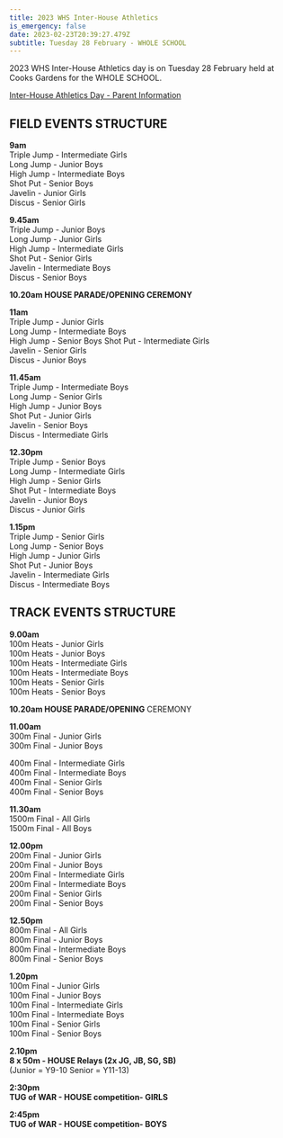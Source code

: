 ```yaml
---
title: 2023 WHS Inter-House Athletics
is_emergency: false
date: 2023-02-23T20:39:27.479Z
subtitle: Tuesday 28 February - WHOLE SCHOOL
---
```

2023 WHS Inter-House Athletics day is on Tuesday 28 February held at Cooks Gardens for the WHOLE SCHOOL.   

[Inter-House Athletics Day - Parent Information](https://res.cloudinary.com/whanganuihigh/image/upload/v1677451059/Events/Athletics_Day_2023.pdf)

## FIELD EVENTS STRUCTURE

**9am**  
Triple Jump - Intermediate Girls  
Long Jump - Junior Boys  
High Jump - Intermediate Boys  
Shot Put - Senior Boys  
Javelin - Junior Girls  
Discus - Senior Girls  

**9.45am**  
Triple Jump - Junior Boys  
Long Jump - Junior Girls  
High Jump - Intermediate Girls  
Shot Put - Senior Girls  
Javelin - Intermediate Boys  
Discus - Senior Boys  

**10.20am	HOUSE PARADE/OPENING CEREMONY**  

**11am**  
Triple Jump - Junior Girls  
Long Jump - Intermediate Boys  
High Jump - Senior Boys 
Shot Put - Intermediate Girls  
Javelin - Senior Girls  
Discus - Junior Boys  

**11.45am**  
Triple Jump - Intermediate Boys  
Long Jump - Senior Girls  
High Jump - Junior Boys  
Shot Put - Junior Girls  
Javelin - Senior Boys  
Discus - Intermediate Girls  

**12.30pm**  
Triple Jump - Senior Boys  
Long Jump - Intermediate Girls  
High Jump - Senior Girls  
Shot Put - Intermediate Boys  
Javelin - Junior Boys  
Discus - Junior Girls  

**1.15pm**  
Triple Jump - Senior Girls  
Long Jump - Senior Boys  
High Jump - Junior Girls  
Shot Put - Junior Boys  
Javelin - Intermediate Girls  
Discus - Intermediate Boys  

## TRACK EVENTS STRUCTURE  

**9.00am**  
100m Heats - Junior Girls  
100m Heats - Junior Boys  
100m Heats - Intermediate Girls  
100m Heats - Intermediate Boys  
100m Heats - Senior Girls  
100m Heats - Senior Boys  

**10.20am		HOUSE PARADE/OPENING** CEREMONY  

**11.00am**  
300m Final - Junior Girls  
300m Final - Junior Boys  
400m Final - Intermediate Girls  
400m Final - Intermediate Boys  
400m Final - Senior Girls  
400m Final - Senior Boys  

**11.30am**  
1500m Final - All Girls  
1500m Final - All Boys  

**12.00pm**  
200m Final - Junior Girls  
200m Final - Junior Boys  
200m Final - Intermediate Girls  
200m Final - Intermediate Boys  
200m Final - Senior Girls  
200m Final - Senior Boys  

**12.50pm**  
800m Final - All Girls  
800m Final - Junior Boys  
800m Final - Intermediate Boys  
800m Final - Senior Boys  

**1.20pm**  
100m Final - Junior Girls  
100m Final - Junior Boys  
100m Final - Intermediate Girls  
100m Final - Intermediate Boys  
100m Final - Senior Girls  
100m Final - Senior Boys  

**2.10pm  
8 x 50m - HOUSE Relays (2x JG, JB, SG, SB)**  
(Junior = Y9-10 Senior = Y11-13)  

**2:30pm  
TUG of WAR - HOUSE competition- GIRLS**  

**2:45pm  
TUG of WAR - HOUSE competition- BOYS**






















